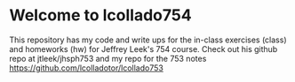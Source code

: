 Welcome to lcollado754
======================

This repository has my code and write ups for the in-class exercises (class) and homeworks (hw) for Jeffrey Leek's 754 course. Check out his github repo at jtleek/jhsph753 and my repo for the 753 notes https://github.com/lcolladotor/lcollado753
